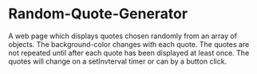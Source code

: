 # Random-Quote-Generator

A web page which displays quotes chosen randomly from an array of objects.  The background-color changes with each quote.  The quotes are not repeated until after each quote has been displayed at least once.  The quotes will change on a setInvterval timer or can by a button click.
